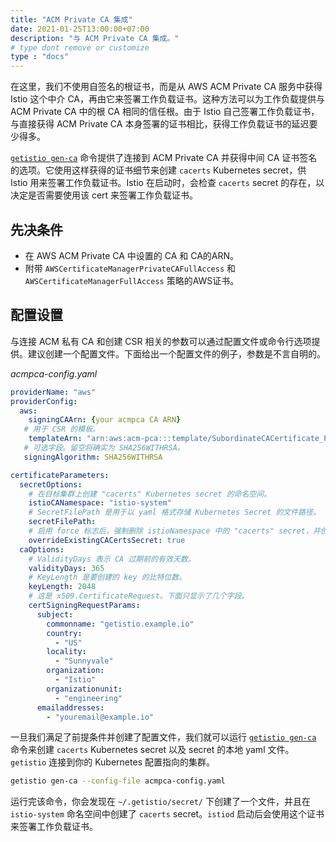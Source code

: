 ```yaml
---
title: "ACM Private CA 集成"
date: 2021-01-25T13:00:00+07:00
description: "与 ACM Private CA 集成。"
# type dont remove or customize
type : "docs"
---
```


在这里，我们不使用自签名的根证书，而是从 AWS ACM Private CA 服务中获得 Istio 这个中介 CA，再由它来签署工作负载证书。这种方法可以为工作负载提供与 ACM Private CA 中的根 CA 相同的信任根。由于 Istio 自己签署工作负载证书，与直接获得 ACM Private CA 本身签署的证书相比，获得工作负载证书的延迟要少得多。

[`getistio gen-ca`](/getistio-cli/reference/getistio_gen-ca) 命令提供了连接到 ACM Private CA 并获得中间 CA 证书签名的选项。它使用这样获得的证书细节来创建 `cacerts` Kubernetes  secret，供 Istio 用来签署工作负载证书。Istio 在启动时，会检查 `cacerts` secret 的存在，以决定是否需要使用该 cert 来签署工作负载证书。

## 先决条件

- 在 AWS ACM Private CA 中设置的 CA 和 CA的ARN。
- 附带 `AWSCertificateManagerPrivateCAFullAccess` 和 `AWSCertificateManagerFullAccess` 策略的AWS证书。

## 配置设置

与连接 ACM 私有 CA 和创建 CSR 相关的参数可以通过配置文件或命令行选项提供。建议创建一个配置文件。下面给出一个配置文件的例子，参数是不言自明的。

*acmpca-config.yaml*

```yaml
providerName: "aws"
providerConfig:
  aws:
    signingCAArn: {your acmpca CA ARN}
   # 用于 CSR 的模板。
    templateArn: "arn:aws:acm-pca:::template/SubordinateCACertificate_PathLen0/V1"
   # 可选字段。留空将确实为 SHA256WITHRSA。
   signingAlgorithm: SHA256WITHRSA

certificateParameters:
  secretOptions:
    # 在目标集群上创建 "cacerts" Kubernetes secret 的命名空间。
    istioCANamespace: "istio-system"
    # SecretFilePath 是用于以 yaml 格式存储 Kubernetes Secret 的文件路径。
    secretFilePath:
    # 启用 force 标志后，强制删除 istioNamespace 中的 "cacerts" secret，并创建一个新的 secret。
    overrideExistingCACertsSecret: true
  caOptions:
    # ValidityDays 表示 CA 过期前的有效天数。
    validityDays: 365
    # KeyLength 是要创建的 key 的比特位数。
    keyLength: 2048
    # 这是 x509.CertificateRequest。下面只显示了几个字段。
    certSigningRequestParams:
      subject:
        commonname: "getistio.example.io"
        country:
          - "US"
        locality:
          - "Sunnyvale"
        organization:
          - "Istio"
        organizationunit:
          - "engineering"
      emailaddresses:
        - "youremail@example.io"
```

一旦我们满足了前提条件并创建了配置文件，我们就可以运行 [`getistio gen-ca`](/getistio-cli/reference/getistio_gen-ca) 命令来创建 `cacerts` Kubernetes secret 以及 secret 的本地 yaml 文件。`getistio` 连接到你的 Kubernetes 配置指向的集群。

```sh
getistio gen-ca --config-file acmpca-config.yaml
```

运行完该命令，你会发现在 `~/.getistio/secret/` 下创建了一个文件，并且在 `istio-system` 命名空间中创建了 `cacerts` secret。`istiod` 启动后会使用这个证书来签署工作负载证书。


